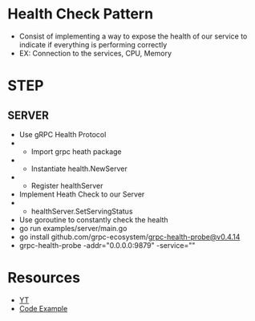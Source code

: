 # Health Check Pattern
- Consist of implementing a way to expose the health of our service to indicate if everything is performing correctly
- EX: Connection to the services, CPU, Memory

# STEP
## SERVER
- Use gRPC Health Protocol
- - Import grpc heath package
- - Instantiate health.NewServer
- - Register healthServer
- Implement Heath Check to our Server
- - healthServer.SetServingStatus
- Use goroutine to constantly check the health
- go run examples/server/main.go
- go install github.com/grpc-ecosystem/grpc-health-probe@v0.4.14
- grpc-health-probe -addr="0.0.0.0:9879" -service=""

# Resources
- [YT](https://www.youtube.com/watch?v=3iPVSGvpC-k&list=PL7yAAGMOat_EX1nv8fgltlm0CnJTH8Nwg&index=8)
- [Code Example](https://github.com/MarioCarrion/grpc-microservice-example/tree/81042d9af4f3a65d2671e6d9f827d93d119a3274)